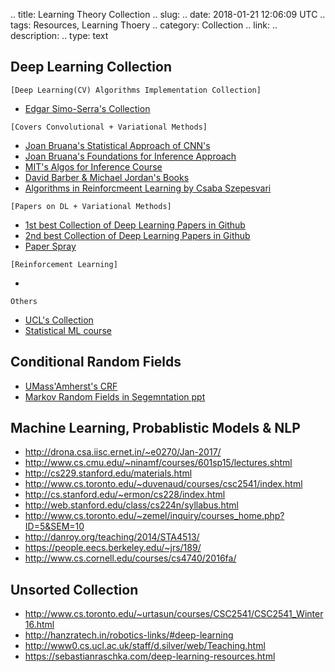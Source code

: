 
.. title: Learning Theory Collection
.. slug: 
.. date: 2018-01-21 12:06:09 UTC
.. tags: Resources, Learning Thoery
.. category: Collection
.. link: 
.. description: 
.. type: text


## Deep Learning Collection

`[Deep Learning(CV) Algorithms Implementation Collection]`

* [Edgar Simo-Serra's Collection](http://hi.cs.waseda.ac.jp/~esimo/en/links/)

`[Covers Convolutional + Variational Methods]`

* [Joan Bruana's Statistical Approach of CNN's](https://github.com/joanbruna/stat212b)
* [Joan Bruana's Foundations for Inference Approach](https://github.com/joanbruna/infrep17)
* [MIT's Algos for Inference Course](https://ocw.mit.edu/courses/electrical-engineering-and-computer-science/6-438-algorithms-for-inference-fall-2014/lecture-notes/)
* [David Barber & Michael Jordan's Books]()
* [Algorithms in Reinforcmeent Learning by Csaba Szepesvari]()
<!-- TEASER_END -->
`[Papers on DL + Variational Methods]`

* [1st best Collection of Deep Learning Papers in Github](https://github.com/proximacent/deep-learning)
* [2nd best Collection of Deep Learning Papers in Github](https://github.com/terryum/awesome-deep-learning-papers/)
* [Paper Spray]()

`[Reinforcement Learning]`

*

`Others`

* [UCL's Collection](http://www.csml.ucl.ac.uk/events/series/22)
* [Statistical ML course](http://www.stat.cmu.edu/~ryantibs/statml/)

## Conditional Random Fields

* [UMass'Amherst's CRF](https://people.cs.umass.edu/~mccallum/papers/crf-tutorial.pdf)
* [Markov Random Fields in Segemntation ppt](http://users.cecs.anu.edu.au/~sgould/teaching/mlss-2015.pdf)

## Machine Learning, Probablistic Models & NLP

* http://drona.csa.iisc.ernet.in/~e0270/Jan-2017/
* http://www.cs.cmu.edu/~ninamf/courses/601sp15/lectures.shtml
* http://cs229.stanford.edu/materials.html
* http://www.cs.toronto.edu/~duvenaud/courses/csc2541/index.html
* http://cs.stanford.edu/~ermon/cs228/index.html
* http://web.stanford.edu/class/cs224n/syllabus.html
* http://www.cs.toronto.edu/~zemel/inquiry/courses_home.php?ID=5&SEM=10
* http://danroy.org/teaching/2014/STA4513/
* https://people.eecs.berkeley.edu/~jrs/189/
* http://www.cs.cornell.edu/courses/cs4740/2016fa/

## Unsorted Collection
* http://www.cs.toronto.edu/~urtasun/courses/CSC2541/CSC2541_Winter16.html
* http://hanzratech.in/robotics-links/#deep-learning
* http://www0.cs.ucl.ac.uk/staff/d.silver/web/Teaching.html
* https://sebastianraschka.com/deep-learning-resources.html
